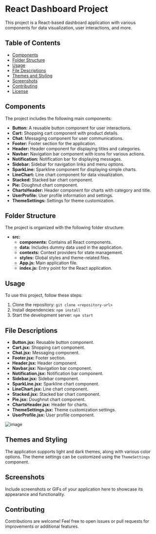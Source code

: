 # React Dashboard Project

This project is a React-based dashboard application with various components for data visualization, user interactions, and more.

## Table of Contents
- [Components](#components)
- [Folder Structure](#folder-structure)
- [Usage](#usage)
- [File Descriptions](#file-descriptions)
- [Themes and Styling](#themes-and-styling)
- [Screenshots](#screenshots)
- [Contributing](#contributing)
- [License](#license)

## Components

The project includes the following main components:

- **Button:** A reusable button component for user interactions.
- **Cart:** Shopping cart component with product details.
- **Chat:** Messaging component for user communications.
- **Footer:** Footer section for the application.
- **Header:** Header component for displaying titles and categories.
- **Navbar:** Navigation bar component with icons for various actions.
- **Notification:** Notification bar for displaying messages.
- **Sidebar:** Sidebar for navigation links and menu options.
- **SparkLine:** Sparkline component for displaying simple charts.
- **LineChart:** Line chart component for data visualization.
- **Stacked:** Stacked bar chart component.
- **Pie:** Doughnut chart component.
- **ChartsHeader:** Header component for charts with category and title.
- **UserProfile:** User profile information and settings.
- **ThemeSettings:** Settings for theme customization.

## Folder Structure

The project is organized with the following folder structure:

- **src:**
  - **components:** Contains all React components.
  - **data:** Includes dummy data used in the application.
  - **contexts:** Context providers for state management.
  - **styles:** Global styles and theme-related files.
  - **App.js:** Main application file.
  - **index.js:** Entry point for the React application.

## Usage

To use this project, follow these steps:

1. Clone the repository: `git clone <repository-url>`
2. Install dependencies: `npm install`
3. Start the development server: `npm start`

## File Descriptions

- **Button.jsx:** Reusable button component.
- **Cart.jsx:** Shopping cart component.
- **Chat.jsx:** Messaging component.
- **Footer.jsx:** Footer section.
- **Header.jsx:** Header component.
- **Navbar.jsx:** Navigation bar component.
- **Notification.jsx:** Notification bar component.
- **Sidebar.jsx:** Sidebar component.
- **SparkLine.jsx:** Sparkline chart component.
- **LineChart.jsx:** Line chart component.
- **Stacked.jsx:** Stacked bar chart component.
- **Pie.jsx:** Doughnut chart component.
- **ChartsHeader.jsx:** Header for charts.
- **ThemeSettings.jsx:** Theme customization settings.
- **UserProfile.jsx:** User profile component.

![image](https://github.com/rajanarahul93/AdminFlow/assets/123227543/3d445c84-6f9f-4c06-8c84-dc5eed77ca0f)

## Themes and Styling

The application supports light and dark themes, along with various color options. The theme settings can be customized using the `ThemeSettings` component.

## Screenshots

Include screenshots or GIFs of your application here to showcase its appearance and functionality.

## Contributing

Contributions are welcome! Feel free to open issues or pull requests for improvements or additional features.


